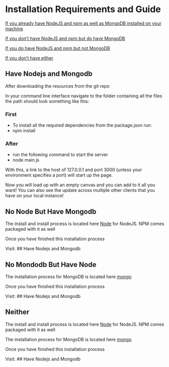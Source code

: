 # Installation Requirements and Guide

[If you already have NodeJS and npm as well as MongoDB installed on your machine](#have-nodejs-and-mongodb)

[If you don’t have NodeJS and npm but do have MongoDB](#no-node-but-have-mongodb)

[If you do have NodeJS and npm but not MongoDB](#no-mongodb-but-have-node)

[If you don’t have either](#neither)



## Have Nodejs and Mongodb
After downloading the resources from the git repo

In your command line interface navigate to the folder containing all the files the path should look something like this:


### First
* To install all the required dependencies from the package.json run:
* npm install
### After
* run the following command to start the server
* node main.js



With this, a link to the host of 127.0.0.1 and port 3000 (unless your environment specifies a port) will start up the page.

Now you will load up with an empty canvas and you can add to it all you want! You can also see the update across multiple other clients that you have on your local instance!




## No Node But Have Mongodb

The install and install process is located here [Node](https://nodejs.org/en/download) for NodeJS. NPM comes packaged with it as well

Once you have finished this installation process

Visit:  ## Have Nodejs and Mongodb




## No Mondodb But Have Node
The installation process for MongoDB is located here [mongo](https://www.mongodb.com/docs/manual/installation/)

Once you have finished this installation process

Visit:  ## Have Nodejs and Mongodb




## Neither
The install and install process is located here [Node](https://nodejs.org/en/download) for NodeJS. NPM comes packaged with it as well

The installation process for MongoDB is located here [mongo](https://www.mongodb.com/docs/manual/installation/)

Once you have finished this installation process

Visit:  ## Have Nodejs and Mongodb
